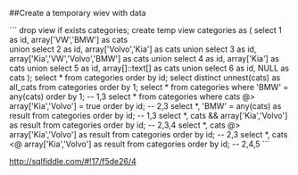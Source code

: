 
##Create a temporary wiev with data


´´´
	drop view if exists categories;
	create temp view categories as ( 
		  select 1 as id, array['VW','BMW'] 			  as cats  
	union select 2 as id, array['Volvo','Kia'] 			  as cats
	union select 3 as id, array['Kia','VW','Volvo','BMW'] as cats
	union select 4 as id, array['Kia'] 					  as cats
	union select 5 as id, array[]::text[] 				  as cats
	union select 6 as id, NULL 							  as cats
	);
	select * from categories order by id;
	select distinct unnest(cats) as all_cats from categories order by 1; 
	select * from categories where 'BMW' = any(cats) order by 1; -- 1,3
	select * from categories where cats @> array['Kia','Volvo'] = true order by id; -- 2,3
	select *, 'BMW' = any(cats) 		   as result from categories order by id; -- 1,3
	select *, cats && array['Kia','Volvo'] as result from categories order by id; -- 2,3,4
	select *, cats @> array['Kia','Volvo'] as result from categories order by id; -- 2,3
	select *, cats <@ array['Kia','Volvo'] as result from categories order by id; -- 2,4,5
´´´


http://sqlfiddle.com/#!17/f5de26/4

